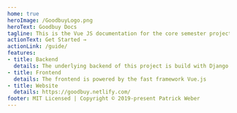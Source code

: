```yaml
---
home: true
heroImage: /GoodbuyLogo.png
heroText: Goodbuy Docs
tagline: This is the Vue JS documentation for the core semester project 'Goodbuy'
actionText: Get Started →
actionLink: /guide/
features:
- title: Backend
  details: The underlying backend of this project is build with Django
- title: Frontend
  details: The frontend is powered by the fast framework Vue.js
- title: Website
  details: https://goodbuy.netlify.com/
footer: MIT Licensed | Copyright © 2019-present Patrick Weber
---
```

